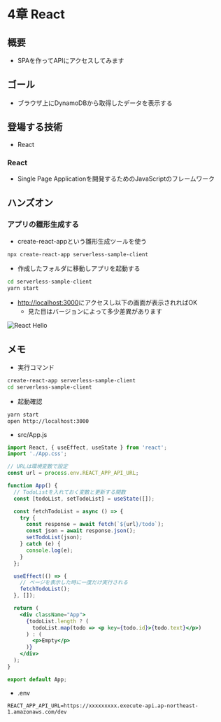 # 4章 React

## 概要

- SPAを作ってAPIにアクセスしてみます

## ゴール

- ブラウザ上にDynamoDBから取得したデータを表示する

## 登場する技術

- React

### React

- Single Page Applicationを開発するためのJavaScriptのフレームワーク

## ハンズオン

### アプリの雛形生成する

- create-react-appという雛形生成ツールを使う

```bash
npx create-react-app serverless-sample-client
```

- 作成したフォルダに移動しアプリを起動する

```bash
cd serverless-sample-client
yarn start
```

- [http://localhost:3000](http://localhost:3000)にアクセスし以下の画面が表示されればOK
    - 見た目はバージョンによって多少差異があります

![React Hello](/images/4-1.png)


## メモ

- 実行コマンド

```bash
create-react-app serverless-sample-client
cd serverless-sample-client
```

- 起動確認

```bash
yarn start
open http://localhost:3000
```

- src/App.js

```jsx
import React, { useEffect, useState } from 'react';
import './App.css';

// URLは環境変数で設定
const url = process.env.REACT_APP_API_URL;

function App() {
  // TodoListを入れておく変数と更新する関数
  const [todoList, setTodoList] = useState([]);

  const fetchTodoList = async () => {
    try {
      const response = await fetch(`${url}/todo`);
      const json = await response.json();
      setTodoList(json);
    } catch (e) {
      console.log(e);
    }
  };

  useEffect(() => {
    // ページを表示した時に一度だけ実行される
    fetchTodoList();
  }, []);

  return (
    <div className="App">
      {todoList.length ? (
        todoList.map(todo => <p key={todo.id}>{todo.text}</p>)
      ) : (
        <p>Empty</p>
      )}
    </div>
  );
}

export default App;
```

- .env

```
REACT_APP_API_URL=https://xxxxxxxxx.execute-api.ap-northeast-1.amazonaws.com/dev
```